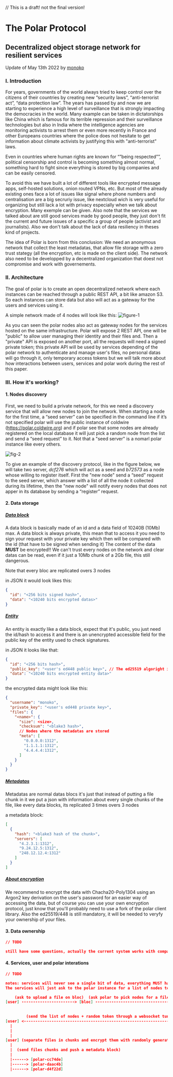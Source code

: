 // This is a draft! not the final version!
# The Polar Protocol
## Decentralized object storage network for resilient services
Update of May 13th 2022
by [monoko](https://codeberg.org/monoko)

### I. Introduction
For years, governments of the world always tried to keep control over the citizens of their countries by creating new “security laws”, “anti-terrorist act”, “data protection law”. The years has passed by and now we are starting to experience a high level of surveillance that is strongly impacting the democracies in the world. Many example can be taken in dictatorships like China which is famous for its terrible repression and their surveillance technologies but also in India where the intelligence agencies are monitoring activists to arrest them or even more recently in France and other Europeans countries where the police does not hesitate to get information about climate activists by justifying this with "anti-terrorist" laws.

Even in countries where human rights are known for “”being respected””, political censorship and control is becoming something almost normal, something hard to fight since everything is stored by big companies and can be easily censored.

To avoid this we have built a lot of different tools like encrypted message apps, self-hosted solutions, onion routed VPNs, etc. But most of the already existing ones face a lot of issues like signal where phone numbers and centralisation are a big secruriy issue, like nextcloud wich is very useful for organizing but still lack a lot with privacy especially when we talk about encryption. Many exemple can be given. Also note that the services we talked about are still good services made by good people, they just don't fit the current and future issues of a specific a group of people (activist and journalists). Also we don't talk about the lack of data resiliency in theses kind of projects.

The idea of Polar is born from this conclusion: We need an anonymous network that collect the least metadatas, that allow file storage with a zero trust stategy (all the encryption, etc is made on the client side).
The network also need to be developped by a decentralized organization that doest not compromise and work with governements.

### II. Architecture
The goal of polar is to create an open decentralized network where each instances can be reached through a public REST API, a bit like amazon S3.
So each instances can store data but also will act as a gateway for the users and services using it.

A simple network made of 4 nodes will look like this:
![figure-1](./fig-1.png)

As you can seen the polar nodes also act as gateway nodes for the services hosted on the same infrastructure. Polar will expose 2 REST API, one will be "public" to allow user managing their identity and their files and. Then a "private" API is exposed on another port, all the requests will need a signed private token; this private API will be used by services depending of the polar network to authenticate and manage user's files, no personal datas will go through it, only temporary access tokens but we will talk more about how interactions between users, services and polar work during the rest of this paper.

### III. How it's working?
#### 1. Nodes discovery
First, we need to build a private network, for this we need a discovery service that will allow new nodes to join the network. When starting a node for the first time, a “seed server” can be specified in the command line if it’s not specified polar will use the public instance of coldwire (https://polar.coldwire.org) and if polar see that some nodes are already registered on the local database it will just pick a random node from the list and send a “seed request” to it. Not that a "seed server" is a nomarl polar instance like every others.

![fig-2](./fig-2.png)

To give an example of the discovery protocol, like in the figure below, we will take two server, *dcf276* which will act as a seed and *b72573* as a node whose willing to register itself. First the "new node" send a “seed” request to the seed server, which answer with a list of all the node it collected during its lifetime, then the "new node" will notify every nodes that does not apper in its database by sending a “register” request.

#### 2. Data storage

##### <u>**Data block**</u>

A data block is basically made of an id and a data field of 10240B (10Mb) max.
A data block is always private, this mean that to access it you need to sign your request with your private key which then will be compared with the id (that have to be signed when sending it)
The content of the data **MUST** be encrypted!! We can't trust every nodes on the network and clear datas can be read, even if it just a 10Mb chunk of a 2Gb file, this still dangerous.

Note that every bloc are replicated overs 3 nodes

in JSON it would look likes this:
```json
{
  "id": "<256 bits signed hash>",
  "data": "<10240 bits encrypted datas>"
}
```

##### <u>**Entity**</u>

An entity is exactly like a data block, expect that it's public, you just need the id/hash to access it and there is an unencrypted accessible field for the public key of the entity used to check signatures.

in JSON it looks like that:
```json
{
  "id": "<256 bits hash>",
  "public_key": "<user's ed448 public key>", // The ed25519 algoright is currently used in coldwire but will probably move to ed448, need to learn more about it
  "data": "<10240 bits encrypted entity data>"
}
```

the encrypted data might look like this:
```json
{
  "username": "monoko",
  "private_key": "<user's ed448 private key>",
  "files": {
    "<name>": {
      "size": <size>,
      "checksum": "<blake3 hash>",
      // Nodes where the metadatas are stored
      "meta": [
        "0.0.0.0:1312",
        "1.1.1.1:1312",
        "4.4.4.4:1312",
      ]
    }
  }
}
```

##### <u>**Metadatas**</u>

Metadatas are normal datas blocs it's just that instead of putting a file chunk in it we put a json with information about every single chunks of the file, like every data blocks, its replicated 3 times overs 3 nodes

a metadata block:
```json
[
  {
    "hash": "<blake3 hash of the chunk>",
    "servers": [
      "4.2.3.1:1312",
      "9.24.12.5:1312",
      "248.12.12.4:1312"
    ]
  }
]
```

##### <u>**About encryption**</u>

We recommend to encrypt the data with Chacha20-Poly1304 using an Argon2 key derivation on the user's password for an easier way of accessing the data, but of course you can use your own encryption protocol, just know that you'll probably need to use a fork of the polar client library.
Also the ed25519/448 is still mandatory, it will be needed to veryfy your ownership of your files.


#### 3. Data ownership

```json
// TODO

still have some questions, actually the current system works with comparing the signed hash of the chunk and the signed hash sent through a download request for exemple, if the hashes match, well it's your file and polar accept the request but if not polar reject the request. The issue with that is that you just need the hash to access the data, of cours the hash is very long and every chunk have a different one, hosted on different node: good luck, but I still see this as a potential vulnerability: a better way have to be found for comparing signatures
```

#### 4. Services, user and polar interations


```json
// TODO

notes: services will never see a single bit of data, everything MUST happpen on the client side using the polar client lib (native or wasm), encryption of files, chunk hashes and signing of theses hashes.
The services will just ask to the polar instance for a list of nodes to use and a random temporary 256bit access token sent to every nodes that will handle an upload, which will revoke when the upload of the chunk is done.

    (ask to upload a file on bloc)  (ask polar to pick nodes for a file of <size>)
[user] -----------------------> [bloc] --------------------------------------> [polar]
                                                                                  |
                                                                                  |
         (send the list of nodes + random token through a websocket tunnel)       |
[user] <---------------------------------------------------------------------- [polar]
  |
  |
  |
[user] (separate files in chunks and encrypt them with randomly generated)
  |
  |  (send files chunks and push a metadata block)
  |
  |------> [polar-cc74de]
  |------> [polar-daac4b]
  |------> [polar-d4f22d]
```